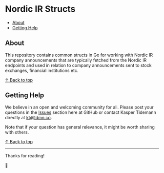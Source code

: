# Nordic IR Structs

- [About](#about)
- [Getting Help](#getting-help)

## About

This repository contains common structs in Go for working with Nordic IR company announcements that are typically fetched from the Nordic IR endpoints and used in relation to company announcements sent to stock exchanges, financial institutions etc.

[↑ Back to top](#nordic-ir-structs)

## Getting Help

We believe in an open and welcoming community for all. Please post your questions in the [Issues](https://github.com/tdmnco/go-nordicir-structs/issues) section here at GitHub or contact Kasper Tidemann directly at [kt@tdmn.co](kt@tdmn.co).

Note that if your question has general relevance, it might be worth sharing with others.

[↑ Back to top](#nordic-ir-structs)

---

Thanks for reading!

🎁